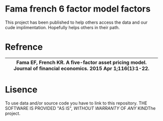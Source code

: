 # Fama french 6 factor model factors

This project has been published to help others access the data and our cude implimentation. 
Hopefully helps others in their path.


# Refrence

| Fama EF, French KR. A five-factor asset pricing model. Journal of financial economics. 2015 Apr 1;116(1):1-22. |
| -------------------------------------------------------------------------------------------------------------- |


# Lisence

To use data and/or source code you have to link to this repository.
THE SOFTWARE IS PROVIDED "AS IS", *WITHOUT WARRANTY* OF *ANY* KINDThe project.
